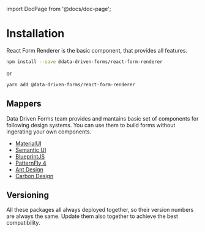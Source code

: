 import DocPage from '@docs/doc-page';

<DocPage>

# Installation

React Form Renderer is the basic component, that provides all features.

```bash
npm install --save @data-driven-forms/react-form-renderer
```
or
```bash
yarn add @data-driven-forms/react-form-renderer
```

## Mappers

Data Driven Forms team provides and mantains basic set of components for following design systems. You can use them to build forms without ingerating your own components.

- [MaterialUI](/provided-mappers/mui-component-mapper)
- [Semantic UI](/provided-mappers/suir-component-mapper)
- [BlueprintJS](/provided-mappers/blueprint-component-mapper)
- [PatternFly 4](/provided-mappers/pf4-component-mapper)
- [Ant Design](/provided-mappers/ant-component-mapper)
- [Carbon Design](/provided-mappers/carbon-component-mapper)

## Versioning

All these packages all always deployed together, so their version numbers are always the same. Update them also together to achieve the best compatibility.

</DocPage>
